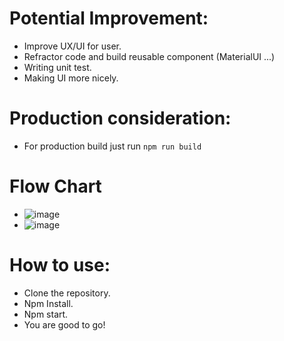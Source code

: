 # Potential Improvement:
 - Improve UX/UI for user.
 - Refractor code and build reusable component (MaterialUI ...)
 - Writing unit test.
 - Making UI more nicely.
# Production consideration:
 - For production build just run ```npm run build```
# Flow Chart
 - ![image](https://user-images.githubusercontent.com/51445301/167425217-162c46ba-7f43-4021-98f8-63dee5ef7127.png)
 - ![image](https://user-images.githubusercontent.com/51445301/167425656-fdbed779-2404-454f-9863-dc8668b9fd70.png)
# How to use:
 - Clone the repository.
 - Npm Install.
 - Npm start.
 - You are good to go!

